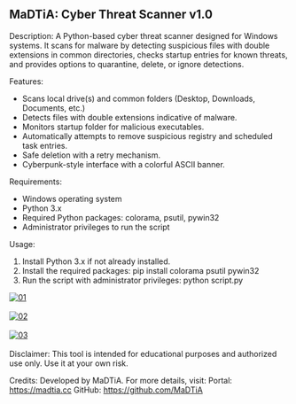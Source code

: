 MaDTiA: Cyber Threat Scanner v1.0
-----------------------------------
Description:
A Python-based cyber threat scanner designed for Windows systems. It scans for malware by detecting suspicious files with double extensions in common directories, checks startup entries for known threats, and provides options to quarantine, delete, or ignore detections.

Features:
- Scans local drive(s) and common folders (Desktop, Downloads, Documents, etc.)
- Detects files with double extensions indicative of malware.
- Monitors startup folder for malicious executables.
- Automatically attempts to remove suspicious registry and scheduled task entries.
- Safe deletion with a retry mechanism.
- Cyberpunk-style interface with a colorful ASCII banner.

Requirements:
- Windows operating system
- Python 3.x
- Required Python packages: colorama, psutil, pywin32
- Administrator privileges to run the script

Usage:
1. Install Python 3.x if not already installed.
2. Install the required packages:
   pip install colorama psutil pywin32
3. Run the script with administrator privileges:
   python script.py

<a href="https://postimg.cc/8J51Xz1z" target="_blank"><img src="https://i.postimg.cc/8J51Xz1z/01.png" alt="01"/></a><br/><br/>
<a href="https://postimg.cc/Mffzx3fk" target="_blank"><img src="https://i.postimg.cc/Mffzx3fk/02.png" alt="02"/></a><br/><br/>
<a href="https://postimg.cc/WFHsBc36" target="_blank"><img src="https://i.postimg.cc/WFHsBc36/03.png" alt="03"/></a><br/><br/>
Disclaimer:
This tool is intended for educational purposes and authorized use only. Use it at your own risk.

Credits:
Developed by MaDTiA. For more details, visit:
   Portal: https://madtia.cc
   GitHub: https://github.com/MaDTiA
